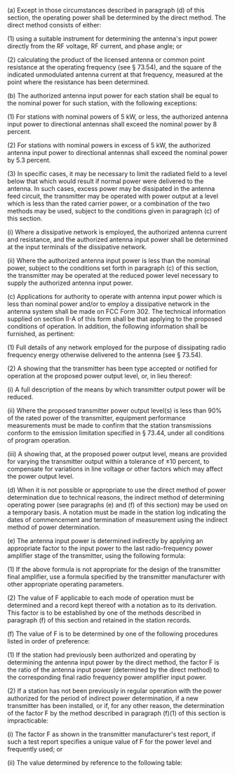 (a) Except in those circumstances described in paragraph (d) of this section, the operating power shall be determined by the direct method. The direct method consists of either:

(1) using a suitable instrument for determining the antenna's input power directly from the RF voltage, RF current, and phase angle; or

(2) calculating the product of the licensed antenna or common point resistance at the operating frequency (see § 73.54), and the square of the indicated unmodulated antenna current at that frequency, measured at the point where the resistance has been determined.

(b) The authorized antenna input power for each station shall be equal to the nominal power for such station, with the following exceptions:

(1) For stations with nominal powers of 5 kW, or less, the authorized antenna input power to directional antennas shall exceed the nominal power by 8 percent.

(2) For stations with nominal powers in excess of 5 kW, the authorized antenna input power to directional antennas shall exceed the nominal power by 5.3 percent.

(3) In specific cases, it may be necessary to limit the radiated field to a level below that which would result if normal power were delivered to the antenna. In such cases, excess power may be dissipated in the antenna feed circuit, the transmitter may be operated with power output at a level which is less than the rated carrier power, or a combination of the two methods may be used, subject to the conditions given in paragraph (c) of this section.

(i) Where a dissipative network is employed, the authorized antenna current and resistance, and the authorized antenna input power shall be determined at the input terminals of the dissipative network.

(ii) Where the authorized antenna input power is less than the nominal power, subject to the conditions set forth in paragraph (c) of this section, the transmitter may be operated at the reduced power level necessary to supply the authorized antenna input power.

(c) Applications for authority to operate with antenna input power which is less than nominal power and/or to employ a dissipative network in the antenna system shall be made on FCC Form 302. The technical information supplied on section II-A of this form shall be that applying to the proposed conditions of operation. In addition, the following information shall be furnished, as pertinent:

(1) Full details of any network employed for the purpose of dissipating radio frequency energy otherwise delivered to the antenna (see § 73.54).

(2) A showing that the transmitter has been type accepted or notified for operation at the proposed power output level, or, in lieu thereof:

(i) A full description of the means by which transmitter output power will be reduced.

(ii) Where the proposed transmitter power output level(s) is less than 90% of the rated power of the transmitter, equipment performance measurements must be made to confirm that the station transmissions conform to the emission limitation specified in § 73.44, under all conditions of program operation.

(iii) A showing that, at the proposed power output level, means are provided for varying the transmitter output within a tolerance of ±10 percent, to compensate for variations in line voltage or other factors which may affect the power output level.

(d) When it is not possible or appropriate to use the direct method of power determination due to technical reasons, the indirect method of determining operating power (see paragraphs (e) and (f) of this section) may be used on a temporary basis. A notation must be made in the station log indicating the dates of commencement and termination of measurement using the indirect method of power determination.

(e) The antenna input power is determined indirectly by applying an appropriate factor to the input power to the last radio-frequency power amplifier stage of the transmitter, using the following formula:

(1) If the above formula is not appropriate for the design of the transmitter final amplifier, use a formula specified by the transmitter manufacturer with other appropriate operating parameters.

(2) The value of F applicable to each mode of operation must be determined and a record kept thereof with a notation as to its derivation. This factor is to be established by one of the methods described in paragraph (f) of this section and retained in the station records.

(f) The value of F is to be determined by one of the following procedures listed in order of preference:

(1) If the station had previously been authorized and operating by determining the antenna input power by the direct method, the factor F is the ratio of the antenna input power (determined by the direct method) to the corresponding final radio frequency power amplifier input power.

(2) If a station has not been previously in regular operation with the power authorized for the period of indirect power determination, if a new transmitter has been installed, or if, for any other reason, the determination of the factor F by the method described in paragraph (f)(1) of this section is impracticable:

(i) The factor F as shown in the transmitter manufacturer's test report, if such a test report specifies a unique value of F for the power level and frequently used; or

(ii) The value determined by reference to the following table:

